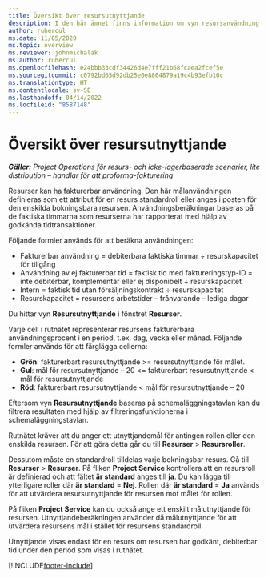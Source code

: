 ```yaml
---
title: Översikt över resursutnyttjande
description: I den här ämnet finns information om vyn resursanvändning i Project Operations.
author: ruhercul
ms.date: 11/05/2020
ms.topic: overview
ms.reviewer: johnmichalak
ms.author: ruhercul
ms.openlocfilehash: e24bbb33cdf34426d4e7fff21b68fcaea2fcef5e
ms.sourcegitcommit: c0792bd65d92db25e0e8864879a19c4b93efb10c
ms.translationtype: HT
ms.contentlocale: sv-SE
ms.lasthandoff: 04/14/2022
ms.locfileid: "8587148"
---
```

# <a name="resource-utilization-overview"></a>Översikt över resursutnyttjande

_**Gäller:** Project Operations för resurs- och icke-lagerbaserade scenarier, lite distribution – handlar för att proforma-fakturering_

Resurser kan ha fakturerbar användning. Den här målanvändningen definieras som ett attribut för en resurs standardroll eller anges i posten för den enskilda bokningsbara resursen. Användningsberäkningar baseras på de faktiska timmarna som resurserna har rapporterat med hjälp av godkända tidtransaktioner.

Följande formler används för att beräkna användningen:

  - Fakturerbar användning = debiterbara faktiska timmar ÷ resurskapacitet för tillgång
  - Användning av ej fakturerbar tid = faktisk tid med faktureringstyp-ID = inte debiterbar, komplementär eller ej disponibelt ÷ resurskapacitet
  - Intern = faktisk tid utan försäljningskontrakt ÷ resurskapacitet
  - Resurskapacitet = resursens arbetstider – frånvarande – lediga dagar

Du hittar vyn **Resursutnyttjande** i fönstret **Resurser**.

Varje cell i rutnätet representerar resursens fakturerbara användningsprocent i en period, t.ex. dag, vecka eller månad. Följande formler används för att färglägga cellerna:

  - **Grön**: fakturerbart resursutnyttjande >= resursutnyttjande för målet.
  - **Gul**: mål för resursutnyttjande – 20 <= fakturerbart resursutnyttjande < mål för resursutnyttjande
  - **Röd**: fakturerbart resursutnyttjande < mål för resursutnyttjande – 20

Eftersom vyn **Resursutnyttjande** baseras på schemaläggningstavlan kan du filtrera resultaten med hjälp av filtreringsfunktionerna i schemaläggningstavlan.

Rutnätet kräver att du anger ett utnyttjandemål för antingen rollen eller den enskilda resursen. För att göra detta går du till **Resurser** > **Resursroller**.

Dessutom måste en standardroll tilldelas varje bokningsbar resurs. Gå till **Resurser** > **Resurser**. På fliken **Project Service** kontrollera att en resursroll är definierad och att fältet **är standard** anges till **ja**. Du kan lägga till ytterligare roller där **är standard** = **Nej**. Rollen där **är standard** = **Ja** används för att utvärdera resursutnyttjande för resursen mot målet för rollen.

På fliken **Project Service** kan du också ange ett enskilt målutnyttjande för resursen. Utnyttjandeberäkningen använder då målutnyttjande för att utvärdera resursens mål i stället för resursens standardroll.

Utnyttjande visas endast för en resurs om resursen har godkänt, debiterbar tid under den period som visas i rutnätet.


[!INCLUDE[footer-include](../includes/footer-banner.md)]